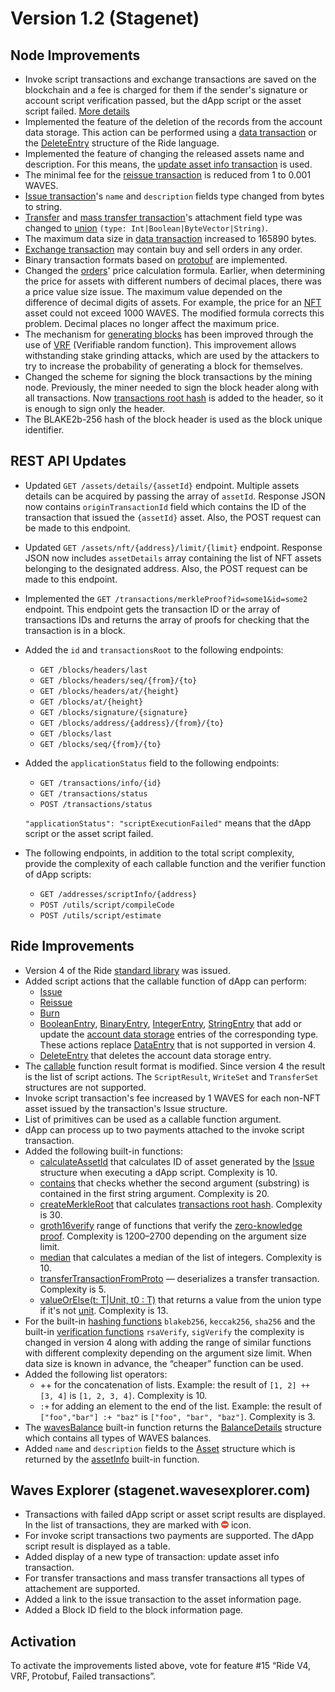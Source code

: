 # Version 1.2 (Stagenet)

## Node Improvements

* Invoke script transactions and exchange transactions are saved on the blockchain and a fee is charged for them if the sender's signature or account script verification passed, but the dApp script or the asset script failed. [More details](/en/keep-in-touch/april)
* Implemented the feature of the deletion of the records from the account data storage. This action can be performed using a [data transaction](/en/blockchain/transaction-type/data-transaction) or the [DeleteEntry](/en/ride/structures/common-structures/delete-entry) structure of the Ride language.
* Implemented the feature of changing the released assets name and description. For this means, the [update asset info transaction](/en/blockchain/transaction-type/update-asset-info-transaction) is used.
* The minimal fee for the [reissue transaction](/en/blockchain/transaction-type/reissue-transaction) is reduced from 1 to 0.001 WAVES.
* [Issue transaction](/en/blockchain/transaction-type/issue-transaction)'s `name` and `description` fields type changed from bytes to string.
* [Transfer](/en/blockchain/transaction-type/transfer-transaction) and [mass transfer transaction](/en/blockchain/transaction-type/mass-transfer-transaction)'s attachment field type was changed to [union](/en/ride/data-types/union) `(type: Int|Boolean|ByteVector|String)`.
* The maximum data size in [data transaction](/en/blockchain/transaction-type/data-transaction) increased to 165890 bytes.
* [Exchange transaction](/en/blockchain/transaction-type/transfer-transaction) may contain buy and sell orders in any order.
* Binary transaction formats based on [protobuf](https://developers.google.com/protocol-buffers/docs/overview) are implemented.
* Changed the [orders](/en/blockchain/order)' price calculation formula. Earlier, when determining the price for assets with different numbers of decimal places, there was a price value size issue. The maximum value depended on the difference of decimal digits of assets. For example, the price for an [NFT](/en/blockchain/token/non-fungible-token) asset could not exceed 1000 WAVES. The modified formula corrects this problem. Decimal places no longer affect the maximum price.
* The mechanism for [generating blocks](/en/blockchain/block/block-generation) has been improved through the use of [VRF](https://en.wikipedia.org/wiki/Verifiable_random_function) (Verifiable random function). This improvement allows withstanding stake grinding attacks, which are used by the attackers to try to increase the probability of generating a block for themselves.
* Changed the scheme for signing the block transactions by the mining node. Previously, the miner needed to sign the block header along with all transactions. Now [transactions root hash](/en/blockchain/block/merkle-root) is added to the header, so it is enough to sign only the header.
* The BLAKE2b-256 hash of the block header is used as the block unique identifier.

## REST API Updates

* Updated `GET /assets/details/{assetId}` endpoint. Multiple assets details can be acquired by passing the array of `assetId`. Response JSON now contains `originTransactionId` field which contains the ID of the transaction that issued the `{assetId}` asset. Also, the POST request can be made to this endpoint.
* Updated `GET /assets/nft/{address}/limit/{limit}` endpoint. Response JSON now includes `assetDetails` array containing the list of NFT assets belonging to the designated address. Also, the POST request can be made to this endpoint.
* Implemented the `GET /transactions/merkleProof?id=some1&id=some2` endpoint. This endpoint gets the transaction ID or the array of transactions IDs and returns the array of proofs for checking that the transaction is in a block.
* Added the `id` and `transactionsRoot` to the following endpoints:
  * `GET /blocks/headers/last`
  * `GET /blocks/headers/seq/{from}/{to}`
  * `GET /blocks/headers/at/{height}`
  * `GET /blocks/at/{height}`
  * `GET /blocks/signature/{signature}`
  * `GET /blocks/address/{address}/{from}/{to}`
  * `GET /blocks/last`
  * `GET /blocks/seq/{from}/{to}`
* Added the `applicationStatus` field to the following endpoints:
   * `GET /transactions/info/{id}`
   * `GET /transactions/status`
   * `POST /transactions/status`

   `"applicationStatus": "scriptExecutionFailed"` means that the dApp script or the asset script failed.

* The following endpoints, in addition to the total script complexity, provide the complexity of each callable function and the verifier function of dApp scripts:
   * `GET /addresses/scriptInfo/{address}`
   * `POST /utils/script/compileCode`
   * `POST /utils/script/estimate`


## Ride Improvements

* Version 4 of the Ride [standard library](/en/ride/script/standard-library) was issued.
* Added script actions that the callable function of dApp can perform:
   * [Issue](/en/ride/structures/common-structures/issue)
   * [Reissue](/en/ride/structures/common-structures/reissue)
   * [Burn](/en/ride/structures/common-structures/burn)
   * [BooleanEntry](/en/ride/structures/common-structures/boolean-entry), [BinaryEntry](/en/ride/structures/common-structures/binary-entry), [IntegerEntry](/en/ride/structures/common-structures/int-entry), [StringEntry](/en/ride/structures/common-structures/string-entry) that add or update the [account data storage](/en/blockchain/account/account-data-storage) entries of the corresponding type. These actions replace [DataEntry](/en/ride/structures/common-structures/data-entry) that is not supported in version 4.
   * [DeleteEntry](/en/ride/structures/common-structures/delete-entry) that deletes the account data storage entry.
* The [callable](/en/ride/functions/callable-function) function result format is modified. Since version 4 the result is the list of script actions. The `ScriptResult`, `WriteSet` and `TransferSet` structures are not supported.
* Invoke script transaction's fee increased by 1 WAVES for each non-NFT asset issued by the transaction's Issue structure.
* List of primitives can be used as a callable function argument.
* dApp can process up to two payments attached to the invoke script transaction.
* Added the following built-in functions:
   * [calculateAssetId](/en/ride/functions/built-in-functions/blockchain-functions#calculate) that calculates ID of asset generated by the [Issue](/en/ride/structures/common-structures/issue) structure when executing a dApp script. Complexity is 10.
   * [contains](/en/ride/functions/built-in-functions/string-functions#contains) that checks whether the second argument (substring) is contained in the first string argument. Complexity is 20.
   * [createMerkleRoot](/en/ride/functions/built-in-functions/verification-functions##createmerkleroot) that calculates [transactions root hash](/en/blockchain/block/merkle-root). Complexity is 30.
   * [groth16verify](/en/ride/functions/built-in-functions/verification-functions#groth16verify) range of functions that verify the [zero-knowledge proof](https://en.wikipedia.org/wiki/Zero-knowledge_proof). Complexity is 1200–2700 depending on the argument size limit.
   * [median](/en/ride/functions/built-in-functions/math-functions#median) that calculates a median of the list of integers. Complexity is 10.
   * [transferTransactionFromProto](/en/ride/functions/built-in-functions/converting-functions#transfertransactionfromproto) — deserializes a transfer transaction. Complexity is 5.
   * [valueOrElse(t: T|Unit, t0 : T)](/en/ride/functions/built-in-functions/union-functions#valueOrElse) that returns a value from the union type if it's not [unit](/en/ride/data-types/unit). Complexity is 13.
* For the built-in [hashing functions](/en/ride/functions/built-in-functions/hashing-functions) `blakeb256`, `keccak256`, `sha256` and the built-in [verification functions](/en/ride/functions/built-in-functions/verification-functions) `rsaVerify`, `sigVerify` the complexity is changed in version 4 along with adding the range of similar functions with different complexity depending on the argument size limit. When data size is known in advance, the “cheaper” function can be used.
* Added the following list operators:
   * ++ for the concatenation of lists. Example: the result of `[1, 2] ++ [3, 4]` is `[1, 2, 3, 4]`. Complexity is 10.
   * `:+` for adding an element to the end of the list. Example: the result of `["foo","bar"] :+ "baz"` is `["foo", "bar", "baz"]`. Complexity is 3.
* The [wavesBalance](/en/ride/functions/built-in-functions/account-data-storage-functions#waves-balance) built-in function returns the [BalanceDetails](/en/ride/structures/common-structures/balance-details) structure which contains all types of WAVES balances.
* Added `name` and `description` fields to the [Asset](/en/ride/structures/common-structures/asset) structure which is returned by the [assetInfo](/en/ride/functions/built-in-functions/blockchain-functions#assetinfo) built-in function.

## Waves Explorer (stagenet.wavesexplorer.com)

* Transactions with failed dApp script or asset script results are displayed. In the list of transactions, they are marked with ![](./_assets/stop.png) icon.
* For invoke script transactions two payments are supported. The dApp script result is displayed as a table.
* Added display of a new type of transaction: update asset info transaction.
* For transfer transactions and mass transfer transactions all types of attachement are supported.
* Added a link to the issue transaction to the asset information page.
* Added a Block ID field to the block information page.

## Activation

To activate the improvements listed above, vote for feature #15 “Ride V4, VRF, Protobuf, Failed transactions”.
